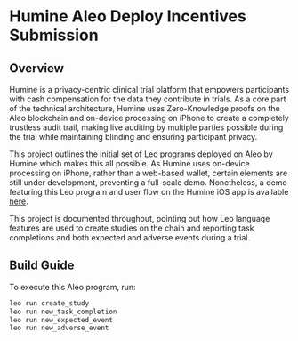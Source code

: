 # Humine Aleo Deploy Incentives Submission
## Overview
Humine is a privacy-centric clinical trial platform that empowers participants with cash compensation for the data they contribute in trials. As a core part of the technical architecture, Humine uses Zero-Knowledge proofs on the Aleo blockchain and on-device processing on iPhone to create a completely trustless audit trail, making live auditing by multiple parties possible during the trial while maintaining blinding and ensuring participant privacy.

This project outlines the initial set of Leo programs deployed on Aleo by Humine which makes this all possible. As Humine uses on-device processing on iPhone, rather than a web-based wallet, certain elements are still under development, preventing a full-scale demo. Nonetheless, a demo featuring this Leo program and user flow on the Humine iOS app is available [here](https://youtu.be/TFS-YPsEwIw).

This project is documented throughout, pointing out how Leo language features are used to create studies on the chain and reporting task completions and both expected and adverse events during a trial.

## Build Guide
To execute this Aleo program, run:
```bash
leo run create_study
leo run new_task_completion
leo run new_expected_event
leo run new_adverse_event
```
